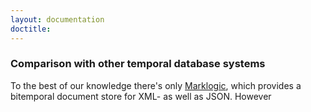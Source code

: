 ```yaml
---
layout: documentation
doctitle: 
---
```


### Comparison with other temporal database systems
To the best of our knowledge there's only [Marklogic](https://Marklogic.com), which provides a bitemporal document store for XML- as well as JSON. However 
